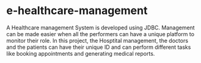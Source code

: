 # e-healthcare-management
A Healthcare management System is developed using JDBC.
Management can be made easier when all the performers can have a unique platform to monitor their role.
In this project, the Hosptital management, the doctors and the patients can have their unique ID and can perform different tasks like booking appointments and generating medical reports.
